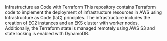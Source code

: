 Infrastructure as Code with Terraform
This repository contains Terraform code to implement the deployment of infrastructure resources in AWS using Infrastructure as Code (IaC) principles. The infrastructure includes the creation of EC2 instances and an EKS cluster with worker nodes. Additionally, the Terraform state is managed remotely using AWS S3 and state locking is enabled with DynamoDB.